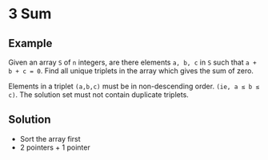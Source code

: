 # 3 Sum
## Example
Given an array `S` of `n` integers, are there elements `a, b, c` in `S` such that `a + b + c = 0`. Find all unique triplets in the array which gives the sum of zero.

Elements in a triplet `(a,b,c)` must be in non-descending order. `(ie, a ≤ b ≤ c)`. 
The solution set must not contain duplicate triplets.

## Solution
- Sort the array first
- 2 pointers + 1 pointer

